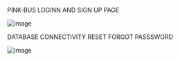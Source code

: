 PINK-BUS 
LOGINN AND SIGN UP PAGE

![image](https://github.com/user-attachments/assets/c0a3d772-129d-4313-a6f5-a5715d249901)

DATABASE CONNECTIVITY 
RESET FORGOT PASSSWORD

![image](https://github.com/user-attachments/assets/b36530bb-9935-4dc7-924e-ec72c2f18e7c)
